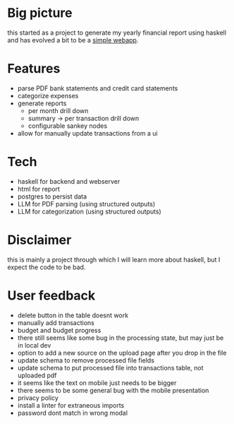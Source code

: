# Big picture

this started as a project to generate my yearly financial report using haskell
and has evolved a bit to be a [simple webapp](https://myfinancereport.com/).

# Features

- parse PDF bank statements and credit card statements
- categorize expenses
- generate reports
  - per month drill down
  - summary -> per transaction drill down
  - configurable sankey nodes
- allow for manually update transactions from a ui

# Tech

- haskell for backend and webserver
- html for report
- postgres to persist data
- LLM for PDF parsing (using structured outputs)
- LLM for categorization (using structured outputs)

# Disclaimer

this is mainly a project through which I will learn more about haskell, but I expect the code to be bad.

# User feedback

- delete button in the table doesnt work
- manually add transactions
- budget and budget progress
- there still seems like some bug in the processing state, but may just be in local dev
- option to add a new source on the upload page after you drop in the file
- update schema to remove processed file fields
- update schema to put processed file into transactions table, not uploaded pdf
- it seems like the text on mobile just needs to be bigger
- there seems to be some general bug with the mobile presentation
- privacy policy
- install a linter for extraneous imports
- password dont match in wrong modal
